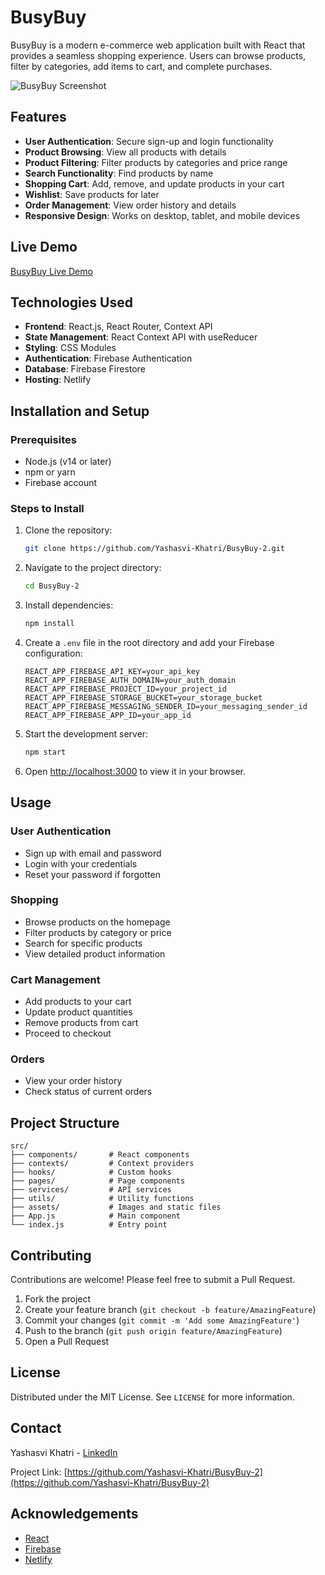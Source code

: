 # BusyBuy

BusyBuy is a modern e-commerce web application built with React that provides a seamless shopping experience. Users can browse products, filter by categories, add items to cart, and complete purchases.

![BusyBuy Screenshot](/screenshots/homepage.png)

## Features

- **User Authentication**: Secure sign-up and login functionality
- **Product Browsing**: View all products with details
- **Product Filtering**: Filter products by categories and price range
- **Search Functionality**: Find products by name
- **Shopping Cart**: Add, remove, and update products in your cart
- **Wishlist**: Save products for later
- **Order Management**: View order history and details
- **Responsive Design**: Works on desktop, tablet, and mobile devices

## Live Demo

[BusyBuy Live Demo](https://busybuy-2.netlify.app/)

## Technologies Used

- **Frontend**: React.js, React Router, Context API
- **State Management**: React Context API with useReducer
- **Styling**: CSS Modules
- **Authentication**: Firebase Authentication
- **Database**: Firebase Firestore
- **Hosting**: Netlify

## Installation and Setup

### Prerequisites
- Node.js (v14 or later)
- npm or yarn
- Firebase account

### Steps to Install

1. Clone the repository:
   ```bash
   git clone https://github.com/Yashasvi-Khatri/BusyBuy-2.git
   ```

2. Navigate to the project directory:
   ```bash
   cd BusyBuy-2
   ```

3. Install dependencies:
   ```bash
   npm install
   ```

4. Create a `.env` file in the root directory and add your Firebase configuration:
   ```
   REACT_APP_FIREBASE_API_KEY=your_api_key
   REACT_APP_FIREBASE_AUTH_DOMAIN=your_auth_domain
   REACT_APP_FIREBASE_PROJECT_ID=your_project_id
   REACT_APP_FIREBASE_STORAGE_BUCKET=your_storage_bucket
   REACT_APP_FIREBASE_MESSAGING_SENDER_ID=your_messaging_sender_id
   REACT_APP_FIREBASE_APP_ID=your_app_id
   ```

5. Start the development server:
   ```bash
   npm start
   ```

6. Open [http://localhost:3000](http://localhost:3000) to view it in your browser.

## Usage

### User Authentication
- Sign up with email and password
- Login with your credentials
- Reset your password if forgotten

### Shopping
- Browse products on the homepage
- Filter products by category or price
- Search for specific products
- View detailed product information

### Cart Management
- Add products to your cart
- Update product quantities
- Remove products from cart
- Proceed to checkout

### Orders
- View your order history
- Check status of current orders

## Project Structure

```
src/
├── components/       # React components
├── contexts/         # Context providers
├── hooks/            # Custom hooks
├── pages/            # Page components
├── services/         # API services
├── utils/            # Utility functions
├── assets/           # Images and static files
├── App.js            # Main component
└── index.js          # Entry point
```

## Contributing

Contributions are welcome! Please feel free to submit a Pull Request.

1. Fork the project
2. Create your feature branch (`git checkout -b feature/AmazingFeature`)
3. Commit your changes (`git commit -m 'Add some AmazingFeature'`)
4. Push to the branch (`git push origin feature/AmazingFeature`)
5. Open a Pull Request

## License

Distributed under the MIT License. See `LICENSE` for more information.

## Contact

Yashasvi Khatri - [LinkedIn](https://www.linkedin.com/in/yashasvi-khatri/)

Project Link: [https://github.com/Yashasvi-Khatri/BusyBuy-2](https://github.com/Yashasvi-Khatri/BusyBuy-2)

## Acknowledgements

- [React](https://reactjs.org/)
- [Firebase](https://firebase.google.com/)
- [Netlify](https://www.netlify.com/)

